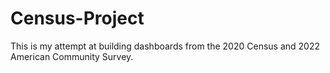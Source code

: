 # Census-Project

This is my attempt at building dashboards from the 2020 Census and 2022 American Community Survey.

